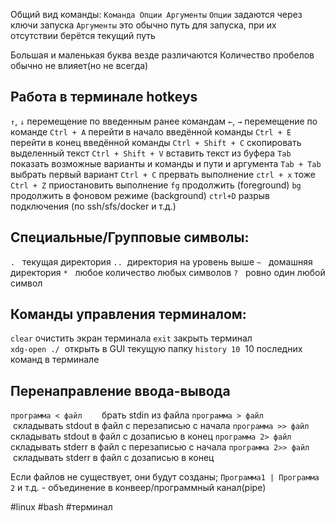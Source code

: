 
Общий вид команды: `Команда Опции Аргументы`
`Опции` задаются через ключи запуска
`Аргументы` это обычно путь для запуска, при их отсутствии берётся текущий путь

Большая и маленькая буква везде различаются
Количество пробелов обычно не влияет(но не всегда)
 

## Работа в терминале hotkeys
`↑`, `↓` перемещение по введенным ранее командам
`←`, `→` перемещение по команде
`Ctrl + A` перейти в начало введённой команды
`Ctrl + E` перейти в конец введённой команды
`Ctrl + Shift + C` скопировать выделенный текст
`Ctrl + Shift + V` вставить текст из буфера
`Tab` показать возможные варианты и команды и пути и аргумента
`Tab + Tab` выбрать первый вариант
`Ctrl + C` прервать выполнение
`ctrl + x` тоже
`Ctrl + Z` приостановить выполнение
`fg` продолжить (foreground)
`bg` продолжить в фоновом режиме (background)
`ctrl+D` разрыв подключения (по ssh/sfs/docker и т.д.)

## Специальные/Групповые символы:
`.`   текущая директория
`..`  директория на уровень выше
`~`   домашняя директория
`*`   любое количество любых символов
`?`   ровно один любой символ


## Команды управления терминалом:
`clear`  очистить экран терминала
`exit`  закрыть терминал    
`xdg-open ./`  открыть в GUI текущую папку
`history 10`   10 последних команд в терминале

## Перенаправление ввода-вывода
`программа < файл`        брать stdin из файла
`программа > файл`        складывать stdout в файл с перезаписью с начала
`программа >> файл`       складывать stdout в файл c дозаписью в конец
`программа 2> файл`       складывать stderr в файл с перезаписью с начала
`программа 2>> файл`      складывать stderr в файл c дозаписью в конец

Если файлов не существует, они будут созданы;
`Программа1 | Программа 2` и т.д. - объединение в конвеер/программный канал(pipe)


#linux #bash #терминал
